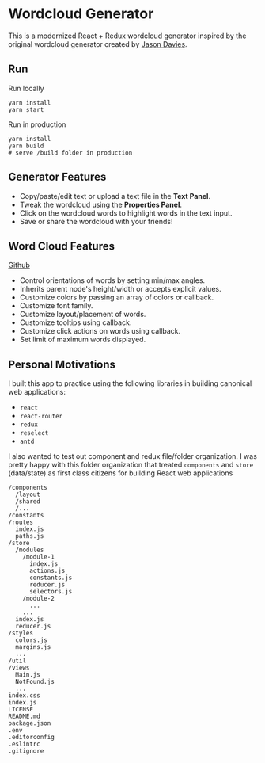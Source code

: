 # Wordcloud Generator

This is a modernized React + Redux wordcloud generator inspired by the original wordcloud generator created by [Jason Davies](https://www.jasondavies.com/wordcloud/).

## Run

Run locally

```
yarn install
yarn start
```

Run in production

```
yarn install
yarn build
# serve /build folder in production
```

## Generator Features

* Copy/paste/edit text or upload a text file in the **Text Panel**.
* Tweak the wordcloud using the **Properties Panel**.
* Click on the wordcloud words to highlight words in the text input.
* Save or share the wordcloud with your friends!

## Word Cloud Features

[Github](https://github.com/chrisrzhou/react-wordcloud)

* Control orientations of words by setting min/max angles.
* Inherits parent node's height/width or accepts explicit values.
* Customize colors by passing an array of colors or callback.
* Customize font family.
* Customize layout/placement of words.
* Customize tooltips using callback.
* Customize click actions on words using callback.
* Set limit of maximum words displayed.

## Personal Motivations

I built this app to practice using the following libraries in building canonical web applications:

* `react`
* `react-router`
* `redux`
* `reselect`
* `antd`

I also wanted to test out component and redux file/folder organization. I was pretty happy with this folder organization that treated `components` and `store` (data/state) as first class citizens for building React web applications

```
/components
  /layout
  /shared
  /...
/constants
/routes
  index.js
  paths.js
/store
  /modules
    /module-1
      index.js
      actions.js
      constants.js
      reducer.js
      selectors.js
    /module-2
      ...
    ...
  index.js
  reducer.js
/styles
  colors.js
  margins.js
  ...
/util
/views
  Main.js
  NotFound.js
  ...
index.css
index.js
LICENSE
README.md
package.json
.env
.editorconfig
.eslintrc
.gitignore
```
